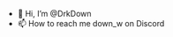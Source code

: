 - 👋 Hi, I’m @DrkDown
- 📫 How to reach me down_w on Discord

<!---
DrkDown/DrkDown is a ✨ special ✨ repository because its `README.md` (this file) appears on your GitHub profile.
You can click the Preview link to take a look at your changes.
--->
